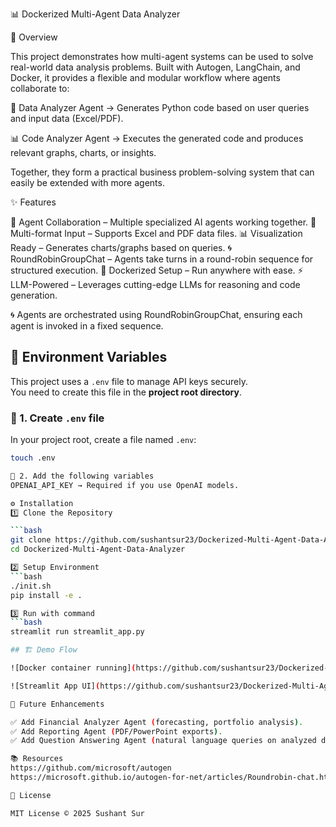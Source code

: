 📊 Dockerized Multi-Agent Data Analyzer

📝 Overview

This project demonstrates how multi-agent systems can be used to solve real-world data analysis problems.
Built with Autogen, LangChain, and Docker, it provides a flexible and modular workflow where agents collaborate to:

🧮 Data Analyzer Agent → Generates Python code based on user queries and input data (Excel/PDF).

📊 Code Analyzer Agent → Executes the generated code and produces relevant graphs, charts, or insights.

Together, they form a practical business problem-solving system that can easily be extended with more agents.

✨ Features

🔗 Agent Collaboration – Multiple specialized AI agents working together.
📂 Multi-format Input – Supports Excel and PDF data files.
📊 Visualization Ready – Generates charts/graphs based on queries.
🌀 RoundRobinGroupChat – Agents take turns in a round-robin sequence for structured execution.
🐳 Dockerized Setup – Run anywhere with ease.
⚡ LLM-Powered – Leverages cutting-edge LLMs for reasoning and code generation.

🌀 Agents are orchestrated using RoundRobinGroupChat, ensuring each agent is invoked in a fixed sequence. 

## 🔑 Environment Variables

This project uses a `.env` file to manage API keys securely.  
You need to create this file in the **project root directory**.

### 🔹 1. Create `.env` file
In your project root, create a file named `.env`:

```bash
touch .env

🔹 2. Add the following variables
OPENAI_API_KEY → Required if you use OpenAI models.

⚙️ Installation
1️⃣ Clone the Repository

```bash
git clone https://github.com/sushantsur23/Dockerized-Multi-Agent-Data-Analyzer.git
cd Dockerized-Multi-Agent-Data-Analyzer

2️⃣ Setup Environment
```bash
./init.sh
pip install -e .

3️⃣ Run with command
```bash
streamlit run streamlit_app.py

## 🏗️ Demo Flow

![Docker container running](https://github.com/sushantsur23/Dockerized-Multi-Agent-Data-Analyzer/blob/d5d93e70dcfcff80956a2f4ac6804c721118b7e8/graphs/image02.png) 

![Streamlit App UI](https://github.com/sushantsur23/Dockerized-Multi-Agent-Data-Analyzer/blob/d5d93e70dcfcff80956a2f4ac6804c721118b7e8/graphs/image01.png) 

🚀 Future Enhancements

✅ Add Financial Analyzer Agent (forecasting, portfolio analysis).
✅ Add Reporting Agent (PDF/PowerPoint exports).
✅ Add Question Answering Agent (natural language queries on analyzed data).

📚 Resources
https://github.com/microsoft/autogen
https://microsoft.github.io/autogen-for-net/articles/Roundrobin-chat.html

📜 License

MIT License © 2025 Sushant Sur
